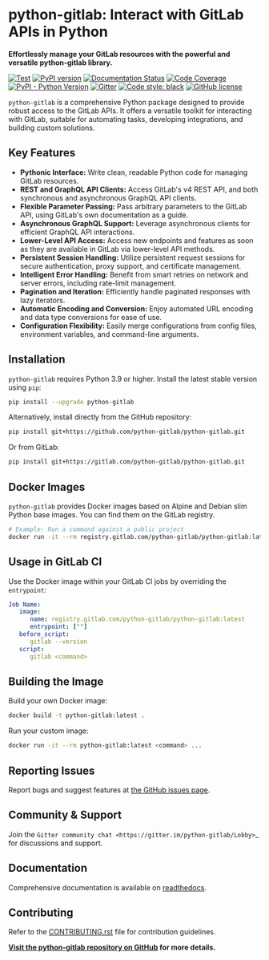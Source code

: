 <!-- SEO-optimized README for python-gitlab -->

# python-gitlab: Interact with GitLab APIs in Python

**Effortlessly manage your GitLab resources with the powerful and versatile python-gitlab library.**

[![Test](https://github.com/python-gitlab/python-gitlab/workflows/Test/badge.svg)](https://github.com/python-gitlab/python-gitlab/actions)
[![PyPI version](https://badge.fury.io/py/python-gitlab.svg)](https://badge.fury.io/py/python-gitlab)
[![Documentation Status](https://readthedocs.org/projects/python-gitlab/badge/?version=latest)](https://python-gitlab.readthedocs.org/en/latest/?badge=latest)
[![Code Coverage](https://codecov.io/github/python-gitlab/python-gitlab/coverage.svg?branch=main)](https://codecov.io/github/python-gitlab/python-gitlab?branch=main)
[![PyPI - Python Version](https://img.shields.io/pypi/pyversions/python-gitlab.svg)](https://pypi.python.org/pypi/python-gitlab)
[![Gitter](https://img.shields.io/gitter/room/python-gitlab/Lobby.svg)](https://gitter.im/python-gitlab/Lobby)
[![Code style: black](https://img.shields.io/badge/code%20style-black-000000.svg)](https://github.com/python/black)
[![GitHub license](https://img.shields.io/github/license/python-gitlab/python-gitlab)](https://github.com/python-gitlab/python-gitlab/blob/main/COPYING)

`python-gitlab` is a comprehensive Python package designed to provide robust access to the GitLab APIs.  It offers a versatile toolkit for interacting with GitLab, suitable for automating tasks, developing integrations, and building custom solutions.

## Key Features

*   **Pythonic Interface:** Write clean, readable Python code for managing GitLab resources.
*   **REST and GraphQL API Clients:** Access GitLab's v4 REST API, and both synchronous and asynchronous GraphQL API clients.
*   **Flexible Parameter Passing:**  Pass arbitrary parameters to the GitLab API, using GitLab's own documentation as a guide.
*   **Asynchronous GraphQL Support:** Leverage asynchronous clients for efficient GraphQL API interactions.
*   **Lower-Level API Access:** Access new endpoints and features as soon as they are available in GitLab via lower-level API methods.
*   **Persistent Session Handling:** Utilize persistent request sessions for secure authentication, proxy support, and certificate management.
*   **Intelligent Error Handling:** Benefit from smart retries on network and server errors, including rate-limit management.
*   **Pagination and Iteration:** Efficiently handle paginated responses with lazy iterators.
*   **Automatic Encoding and Conversion:** Enjoy automated URL encoding and data type conversions for ease of use.
*   **Configuration Flexibility:** Easily merge configurations from config files, environment variables, and command-line arguments.

## Installation

`python-gitlab` requires Python 3.9 or higher. Install the latest stable version using `pip`:

```bash
pip install --upgrade python-gitlab
```

Alternatively, install directly from the GitHub repository:

```bash
pip install git+https://github.com/python-gitlab/python-gitlab.git
```

Or from GitLab:

```bash
pip install git+https://gitlab.com/python-gitlab/python-gitlab.git
```

## Docker Images

`python-gitlab` provides Docker images based on Alpine and Debian slim Python base images. You can find them on the GitLab registry.

```bash
# Example: Run a command against a public project
docker run -it --rm registry.gitlab.com/python-gitlab/python-gitlab:latest project get --id gitlab-org/gitlab
```

## Usage in GitLab CI

Use the Docker image within your GitLab CI jobs by overriding the `entrypoint`:

```yaml
Job Name:
   image:
      name: registry.gitlab.com/python-gitlab/python-gitlab:latest
      entrypoint: [""]
   before_script:
      gitlab --version
   script:
      gitlab <command>
```

## Building the Image

Build your own Docker image:

```bash
docker build -t python-gitlab:latest .
```

Run your custom image:

```bash
docker run -it --rm python-gitlab:latest <command> ...
```

## Reporting Issues

Report bugs and suggest features at [the GitHub issues page](https://github.com/python-gitlab/python-gitlab/issues).

## Community & Support

Join the `Gitter community chat <https://gitter.im/python-gitlab/Lobby>`_ for discussions and support.

## Documentation

Comprehensive documentation is available on [readthedocs](http://python-gitlab.readthedocs.org/en/stable/).

## Contributing

Refer to the [CONTRIBUTING.rst](https://github.com/python-gitlab/python-gitlab/blob/main/CONTRIBUTING.rst) file for contribution guidelines.

**[Visit the python-gitlab repository on GitHub](https://github.com/python-gitlab/python-gitlab) for more details.**